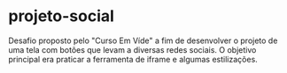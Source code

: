 # projeto-social
Desafio proposto pelo "Curso Em Víde" a fim de desenvolver o projeto de uma tela com botões que levam a diversas redes sociais. O objetivo principal era praticar a ferramenta de iframe e algumas estilizações.
